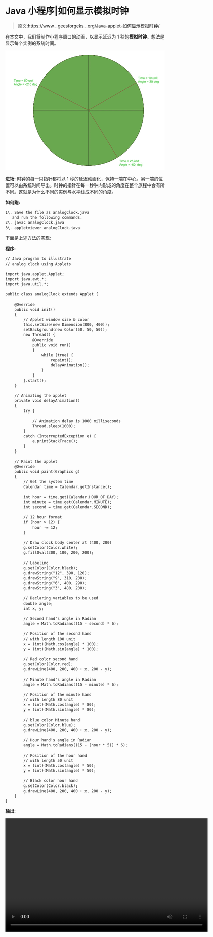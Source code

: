 # Java 小程序|如何显示模拟时钟

> 原文:[https://www . geesforgeks . org/Java-applet-如何显示模拟时钟/](https://www.geeksforgeeks.org/java-applet-how-to-display-an-analog-clock/)

在本文中，我们将制作小程序窗口的动画，以显示延迟为 1 秒的**模拟时钟**。想法是显示每个实例的系统时间。

[![](img/6819fb3459a9fa73ade941f60a65c9f7.png)](https://media.geeksforgeeks.org/wp-content/uploads/20190521195021/analogClock1.jpg)

**进场:**
时钟的每一只指针都将以 1 秒的延迟动画化，保持一端在中心。另一端的位置可以由系统时间导出。时钟的指针在每一秒钟内形成的角度在整个旅程中会有所不同。这就是为什么不同的实例与水平线成不同的角度。

**如何跑:**

```
1\. Save the file as analogClock.java 
   and run the following commands.
2\. javac analogClock.java
3\. appletviewer analogClock.java

```

下面是上述方法的实现:

**程序:**

```
// Java program to illustrate
// analog clock using Applets

import java.applet.Applet;
import java.awt.*;
import java.util.*;

public class analogClock extends Applet {

    @Override
    public void init()
    {
        // Applet window size & color
        this.setSize(new Dimension(800, 400));
        setBackground(new Color(50, 50, 50));
        new Thread() {
            @Override
            public void run()
            {
                while (true) {
                    repaint();
                    delayAnimation();
                }
            }
        }.start();
    }

    // Animating the applet
    private void delayAnimation()
    {
        try {

            // Animation delay is 1000 milliseconds
            Thread.sleep(1000);
        }
        catch (InterruptedException e) {
            e.printStackTrace();
        }
    }

    // Paint the applet
    @Override
    public void paint(Graphics g)
    {
        // Get the system time
        Calendar time = Calendar.getInstance();

        int hour = time.get(Calendar.HOUR_OF_DAY);
        int minute = time.get(Calendar.MINUTE);
        int second = time.get(Calendar.SECOND);

        // 12 hour format
        if (hour > 12) {
            hour -= 12;
        }

        // Draw clock body center at (400, 200)
        g.setColor(Color.white);
        g.fillOval(300, 100, 200, 200);

        // Labeling
        g.setColor(Color.black);
        g.drawString("12", 390, 120);
        g.drawString("9", 310, 200);
        g.drawString("6", 400, 290);
        g.drawString("3", 480, 200);

        // Declaring variables to be used
        double angle;
        int x, y;

        // Second hand's angle in Radian
        angle = Math.toRadians((15 - second) * 6);

        // Position of the second hand
        // with length 100 unit
        x = (int)(Math.cos(angle) * 100);
        y = (int)(Math.sin(angle) * 100);

        // Red color second hand
        g.setColor(Color.red);
        g.drawLine(400, 200, 400 + x, 200 - y);

        // Minute hand's angle in Radian
        angle = Math.toRadians((15 - minute) * 6);

        // Position of the minute hand
        // with length 80 unit
        x = (int)(Math.cos(angle) * 80);
        y = (int)(Math.sin(angle) * 80);

        // blue color Minute hand
        g.setColor(Color.blue);
        g.drawLine(400, 200, 400 + x, 200 - y);

        // Hour hand's angle in Radian
        angle = Math.toRadians((15 - (hour * 5)) * 6);

        // Position of the hour hand
        // with length 50 unit
        x = (int)(Math.cos(angle) * 50);
        y = (int)(Math.sin(angle) * 50);

        // Black color hour hand
        g.setColor(Color.black);
        g.drawLine(400, 200, 400 + x, 200 - y);
    }
}
```

**输出:**

<video class="wp-video-shortcode" id="video-308743-1" width="640" height="358" preload="metadata" controls=""><source type="video/mp4" src="https://media.geeksforgeeks.org/wp-content/uploads/20190514184622/analogClock1.mp4?_=1">[https://media.geeksforgeeks.org/wp-content/uploads/20190514184622/analogClock1.mp4](https://media.geeksforgeeks.org/wp-content/uploads/20190514184622/analogClock1.mp4)</video>